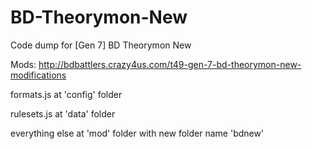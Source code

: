 # BD-Theorymon-New
Code dump for [Gen 7] BD Theorymon New

Mods: http://bdbattlers.crazy4us.com/t49-gen-7-bd-theorymon-new-modifications

formats.js at 'config' folder

rulesets.js at 'data' folder

everything else at 'mod' folder with new folder name 'bdnew'

